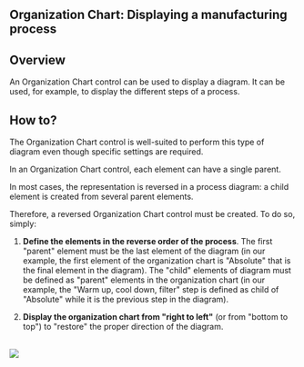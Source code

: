 
## Organization Chart: Displaying a manufacturing process
			

<a name="NOTE1"></a>
<a name="NOTE1_1"></a>


## Overview
<a name="overview_ELTTEXTE000076"></a>
An Organization Chart control can be used to display a diagram. It can be used, for example, to display the different steps of a process. 



## How to?
<a name="how_ELTTEXTE000100"></a>
The Organization Chart control is well-suited to perform this type of diagram even though specific settings are required. 

In an Organization Chart control, each element can have a single parent. 

In most cases, the representation is reversed in a process diagram: a child element is created from several parent elements. 

Therefore, a reversed Organization Chart control must be created. To do so, simply: 

1. **Define the elements in the reverse order of the process**.
	The first "parent" element must be the last element of the diagram (in our example, the first element of the organization chart is "Absolute" that is the final element in the diagram). 
	The "child" elements of diagram must be defined as "parent" elements in the organization chart (in our example, the "Warm up, cool down, filter" step is defined as child of "Absolute" while it is the previous step in the diagram). 

2. **Display the organization chart from "right to left"** (or from "bottom to top") to "restore" the proper direction of the diagram. 

<br>![](https://doc.pcsoft.fr/en-US/images/image.awp?langid=3&name=Orga_Processus.gif)



